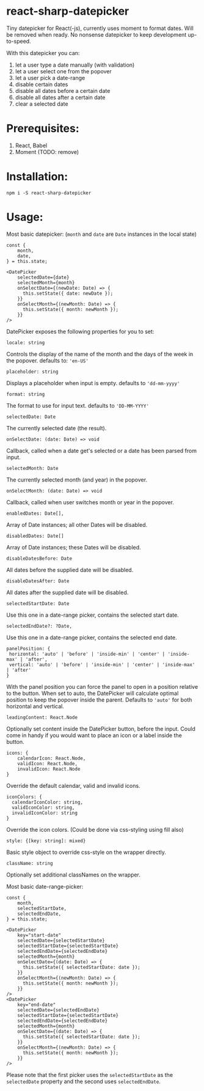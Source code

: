 # react-sharp-datepicker
Tiny datepicker for React(-js), currently uses moment to format dates. Will be removed when ready.
No nonsense datepicker to keep development up-to-speed.

With this datepicker you can:
1. let a user type a date manually (with validation)
2. let a user select one from the popover
3. let a user pick a date-range
4. disable certain dates
5. disable all dates before a certain date
6. disable all dates after a certain date
7. clear a selected date

# Prerequisites:
1. React, Babel
2. Moment (TODO: remove)

# Installation:
```
npm i -S react-sharp-datepicker
```

# Usage:

Most basic datepicker: (`month` and `date` are `Date` instances in the local state)
```JSX
const {
    month,
    date,
} = this.state;

<DatePicker
    selectedDate={date}
    selectedMonth={month}
    onSelectDate={(newDate: Date) => {
      this.setState({ date: newDate });
    }}
    onSelectMonth={(newMonth: Date) => {
      this.setState({ month: newMonth });
    }}
/>
```

DatePicker exposes the following properties for you to set:
```
locale: string
```
Controls the display of the name of the month and the days of the week in the popover.
defaults to: `'en-US'`

```
placeholder: string
```
Displays a placeholder when input is empty.
defaults to `'dd-mm-yyyy'`

```
format: string
```
The format to use for input text.
defaults to `'DD-MM-YYYY'`

```
selectedDate: Date
```
The currently selected date (the result).

```
onSelectDate: (date: Date) => void
```
Callback, called when a date get's selected or a date has been parsed from input.

```
selectedMonth: Date
```
The currently selected month (and year) in the popover.

```
onSelectMonth: (date: Date) => void
```
Callback, called when user switches month or year in the popover.

```
enabledDates: Date[],
```
Array of Date instances; all other Dates will be disabled.

```
disabledDates: Date[]
```
Array of Date instances; these Dates will be disabled.

```
disableDatesBefore: Date
```
All dates before the supplied date will be disabled.

```
disableDatesAfter: Date
```
All dates after the supplied date will be disabled.

```
selectedStartDate: Date
```
Use this one in a date-range picker, contains the selected start date.

```
selectedEndDate?: ?Date,
```
Use this one in a date-range picker, contains the selected end date.

```
panelPosition: {
 horizontal: 'auto' | 'before' | 'inside-min' | 'center' | 'inside-max' | 'after',
 vertical: 'auto' | 'before' | 'inside-min' | 'center' | 'inside-max' | 'after'
}
```
With the panel position you can force the panel to open in a position relative to the button.
When set to auto, the DatePicker will calculate optimal position to keep the popover inside the parent.
Defaults to `'auto'` for both horizontal and vertical.

```
leadingContent: React.Node
```
Optionally set content inside the DatePicker button, before the input.
Could come in handy if you would want to place an icon or a label inside the button.

```
icons: {
    calendarIcon: React.Node,
    validIcon: React.Node,
    invalidIcon: React.Node
}
```
Override the default calendar, valid and invalid icons.

```
iconColors: {
  calendarIconColor: string,
  validIconColor: string,
  invalidIconColor: string
}
```
Override the icon colors. (Could be done via css-styling using fill also)

```
style: {[key: string]: mixed}
```
Basic style object to override css-style on the wrapper directly.

```
className: string
```
Optionally set additional classNames on the wrapper.

Most basic date-range-picker:
```JSX
const {
    month,
    selectedStartDate,
    selectedEndDate,
} = this.state;

<DatePicker
    key="start-date"
    selectedDate={selectedStartDate}
    selectedStartDate={selectedStartDate}
    selectedEndDate={selectedEndDate}
    selectedMonth={month}
    onSelectDate={(date: Date) => {
      this.setState({ selectedStartDate: date });
    }}
    onSelectMonth={(newMonth: Date) => {
      this.setState({ month: newMonth });
    }}
/>
<DatePicker
    key="end-date"
    selectedDate={selectedEndDate}
    selectedStartDate={selectedStartDate}
    selectedEndDate={selectedEndDate}
    selectedMonth={month}
    onSelectDate={(date: Date) => {
      this.setState({ selectedStartDate: date });
    }}
    onSelectMonth={(newMonth: Date) => {
      this.setState({ month: newMonth });
    }}
/>
```
Please note that the first picker uses the `selectedStartDate` as the `selectedDate` property and the second uses `selectedEndDate`.
